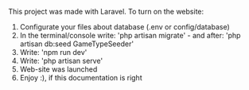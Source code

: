 This project was made with Laravel.
To turn on the website:
1) Configurate your files about database (.env or config/database)
2) In the terminal/console write: 'php artisan migrate' - and after: 'php artisan db:seed GameTypeSeeder'
3) Write: 'npm run dev'
4) Write: 'php artisan serve'
5) Web-site was launched
6) Enjoy :), if this documentation is right